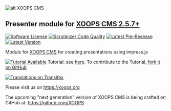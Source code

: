 ![alt XOOPS CMS](https://xoops.org/images/logoXoops4GithubRepository.png)
## Presenter module for [XOOPS CMS 2.5.7+](https://xoops.org)
[![Software License](https://img.shields.io/badge/license-GPL-brightgreen.svg?style=flat)](LICENSE) 
[![Scrutinizer Code Quality](https://img.shields.io/scrutinizer/g/mambax7/presenter.svg?style=flat)](https://scrutinizer-ci.com/g/mambax7/presenter/?branch=master)
[![Latest Pre-Resease](https://img.shields.io/github/tag/XoopsModules25x/presenter.svg?style=flat)](https://github.com/XoopsModules25x/presenter/tags/)
[![Latest Version](https://img.shields.io/github/release/XoopsModules25x/presenter.svg?style=flat)](https://github.com/XoopsModules25x/presenter/releases/)

Module for [XOOPS CMS](https://xoops.org) for creating presentations using impress.js

[![Tutorial Available](https://xoops.org/images/tutorial-available-blue.svg)](https://www.gitbook.com/book/xoops/xoops-presenter-module/) Tutorial: see [here](https://www.gitbook.com/book/xoops/xoops-presenter-module/). 
To contribute to the Tutorial, [fork it on GitHub](https://github.com/XoopsDocs/presenter-tutorial)

[![Translations on Transifex](https://xoops.org/images/translations-transifex-blue.svg)](https://www.transifex.com/xoops) 

Please visit us on https://xoops.org

The upcoming "next generation" version of XOOPS CMS is being crafted on GitHub at: https://github.com/XOOPS